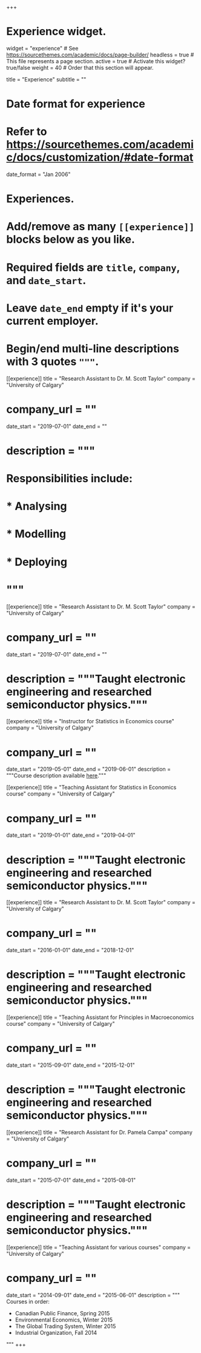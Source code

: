 +++
# Experience widget.
widget = "experience"  # See https://sourcethemes.com/academic/docs/page-builder/
headless = true  # This file represents a page section.
active = true  # Activate this widget? true/false
weight = 40  # Order that this section will appear.

title = "Experience"
subtitle = ""

# Date format for experience
#   Refer to https://sourcethemes.com/academic/docs/customization/#date-format
date_format = "Jan 2006"

# Experiences.
#   Add/remove as many `[[experience]]` blocks below as you like.
#   Required fields are `title`, `company`, and `date_start`.
#   Leave `date_end` empty if it's your current employer.
#   Begin/end multi-line descriptions with 3 quotes `"""`.
[[experience]]
  title = "Research Assistant to Dr. M. Scott Taylor"
  company = "University of Calgary"
# company_url = ""
  date_start = "2019-07-01"
  date_end = ""
#  description = """
#  Responsibilities include:
  
#  * Analysing
#  * Modelling
#  * Deploying
#  """

[[experience]]
  title = "Research Assistant to Dr. M. Scott Taylor"
  company = "University of Calgary"
#  company_url = ""
  date_start = "2019-07-01"
  date_end = ""
#  description = """Taught electronic engineering and researched semiconductor physics."""

[[experience]]
  title = "Instructor for Statistics in Economics course"
  company = "University of Calgary"
#  company_url = ""
  date_start = "2019-05-01"
  date_end = "2019-06-01"
  description = """Course description available [here](https://econ.ucalgary.ca/manageprofile/sites/econ.ucalgary.ca.manageprofile/files/unitis/courses/ECON395/P2019/LEC1/ECON395-P2019-LEC1-outline.pdf)."""

[[experience]]
  title = "Teaching Assistant for Statistics in Economics course"
  company = "University of Calgary"
#  company_url = ""
  date_start = "2019-01-01"
  date_end = "2019-04-01"
#  description = """Taught electronic engineering and researched semiconductor physics."""

[[experience]]
  title = "Research Assistant to Dr. M. Scott Taylor"
  company = "University of Calgary"
#  company_url = ""
  date_start = "2016-01-01"
  date_end = "2018-12-01"
#  description = """Taught electronic engineering and researched semiconductor physics."""

[[experience]]
  title = "Teaching Assistant for Principles in Macroeconomics course"
  company = "University of Calgary"
#  company_url = ""
  date_start = "2015-09-01"
  date_end = "2015-12-01"
#  description = """Taught electronic engineering and researched semiconductor physics."""

[[experience]]
  title = "Research Assistant for Dr. Pamela Campa"
  company = "University of Calgary"
#  company_url = ""
  date_start = "2015-07-01"
  date_end = "2015-08-01"
#  description = """Taught electronic engineering and researched semiconductor physics."""

[[experience]]
  title = "Teaching Assistant for various courses"
  company = "University of Calgary"
#  company_url = ""
  date_start = "2014-09-01"
  date_end = "2015-06-01"
  description = """
  Courses in order:
  
  * Canadian Public Finance, Spring 2015
  * Environmental Economics, Winter 2015
  * The Global Trading System, Winter 2015
  * Industrial Organization, Fall 2014
  
  """
+++
